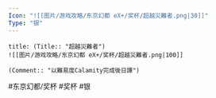 ```yaml
---
Icon: "![[图片/游戏攻略/东京幻都 eX+/奖杯/超越災難者.png|30]]"
Type: "银"
---
```

```ad-common-silver-trophy
title: (Title:: "超越災難者")
![[图片/游戏攻略/东京幻都 eX+/奖杯/超越災難者.png|100]]

(Comment:: "以難易度Calamity完成後日譚")
```

#东京幻都/奖杯 #奖杯 #银
